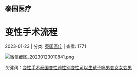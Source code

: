 ## 泰国医疗
# 变性手术流程

2023-01-23 | 分类: [泰国医疗](https://www.taihuatuo.com/?cate=5 "泰国医疗") | 查看: 1771

![微信截图_20230123010841.png](https://www.taihuatuo.com/zb_users/upload/2023/01/202301231674411746120044.png)

关键词：[变性手术](https://www.taihuatuo.com/?tags=35 "变性手术")[泰国变性](https://www.taihuatuo.com/?tags=28 "泰国变性")[跨性别](https://www.taihuatuo.com/?tags=36 "跨性别")[变性可以生孩子吗](https://www.taihuatuo.com/?tags=37 "变性可以生孩子吗")[男变女](https://www.taihuatuo.com/?tags=38 "男变女")[女变男](https://www.taihuatuo.com/?tags=39 "女变男")